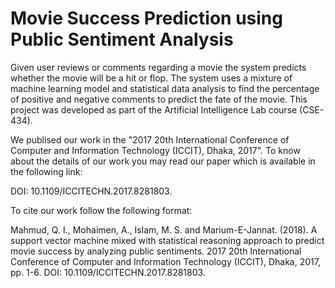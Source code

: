# Movie Success Prediction using Public Sentiment Analysis
Given user reviews or comments regarding a movie the system predicts whether the movie will be a hit or flop. The system uses a mixture of machine
learning model and statistical data analysis to find the percentage of positive and negative comments to
predict the fate of the movie. This project was developed as part of the Artificial Intelligence Lab course
(CSE-434).

We publised our work in the "2017 20th International Conference of Computer and Information Technology (ICCIT), Dhaka,
2017". To know about the details of our work you may read our paper which is available in the following link:

DOI: 10.1109/ICCITECHN.2017.8281803.

To cite our work follow the following format:

Mahmud, Q. I., Mohaimen, A., Islam, M. S. and Marium-E-Jannat. (2018).
A support vector
machine mixed with statistical reasoning approach to predict movie success by analyzing public
sentiments. 2017 20th International Conference of Computer and Information Technology (ICCIT), Dhaka,
2017, pp. 1-6. DOI: 10.1109/ICCITECHN.2017.8281803.


